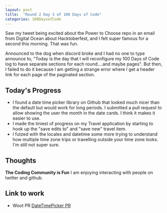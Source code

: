```yaml
---
layout: post
title:  "Round 2 Day 3 of 100 Days of Code"
categories: 100DaysofCode
---
```


Saw my tweet being excited about the Power to Choose repo in an email from Digital Ocean about Hacktoberfest, and I felt super famous for a second this morning. That was fun. 

Announced to the dog when discord broke and I had no one to type announce to, "Today is the day that I will reconfigure my 100 Days of Code log to have separate sections for each round....and maybe pages". But then, I failed to do it because I am getting a strange error where I get a header link for each page of the paginated section. 

## Today's Progress
+ I found a date time picker library on Github that looked much nicer than the default but would work for long periods. I submitted a pull request to allow showing the user the month in the date cards. I think it makes it easier to use.
+ I made the tiniest of progress on my Travel application by starting to hook up the "save edits to" and "save new" travel item. 
+ I futzed with the locales and datetime some more trying to understand how multiple time zone trips or travelling outside your time zone looks. I'm still not super sure.

## Thoughts  
**The Coding Community is Fun** I am enjoying interacting with people on twitter and github.

## Link to work
+ Woot PR [DateTimePicker PR](https://github.com/itsmeichigo/DateTimePicker/pull/45)
